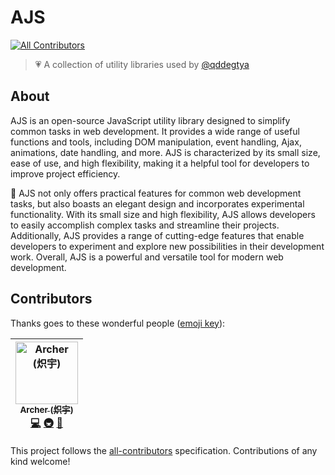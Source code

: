 # AJS
[![All Contributors](https://img.shields.io/badge/all_contributors-1-orange.svg?style=flat-square)](#contributors)

> 💗 A collection of utility libraries used by [@qddegtya](https://github.com/qddegtya)

## About

AJS is an open-source JavaScript utility library designed to simplify common tasks in web development. It provides a wide range of useful functions and tools, including DOM manipulation, event handling, Ajax, animations, date handling, and more. AJS is characterized by its small size, ease of use, and high flexibility, making it a helpful tool for developers to improve project efficiency.

🧪 AJS not only offers practical features for common web development tasks, but also boasts an elegant design and incorporates experimental functionality. With its small size and high flexibility, AJS allows developers to easily accomplish complex tasks and streamline their projects. Additionally, AJS provides a range of cutting-edge features that enable developers to experiment and explore new possibilities in their development work. Overall, AJS is a powerful and versatile tool for modern web development.

## Contributors

Thanks goes to these wonderful people ([emoji key](https://github.com/all-contributors/all-contributors#emoji-key)):

<!-- ALL-CONTRIBUTORS-LIST:START - Do not remove or modify this section -->
<!-- prettier-ignore -->
| [<img src="https://avatars2.githubusercontent.com/u/773248?v=4" width="100px;" alt="Archer (炽宇)"/><br /><sub><b>Archer (炽宇)</b></sub>](http://xiaoa.name)<br />[💻](https://github.com/qddegtya/ajs/commits?author=qddegtya "Code") [🚇](#infra-qddegtya "Infrastructure (Hosting, Build-Tools, etc)") [🚧](#maintenance-qddegtya "Maintenance") |
| :---: |
<!-- ALL-CONTRIBUTORS-LIST:END -->

This project follows the [all-contributors](https://github.com/all-contributors/all-contributors) specification. Contributions of any kind welcome!
